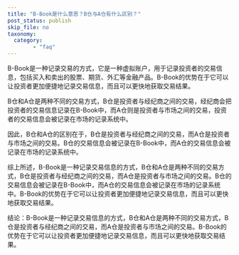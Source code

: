 ```yaml
---
title: "B-Book是什么意思？B仓与A仓有什么区别？"
post_status: publish
skip_file: no
taxonomy:
  category:
        - "faq"
---
```


B-Book是一种记录交易的方式，它是一种虚拟账户，用于记录投资者的交易信息，包括买入和卖出的股票、期货、外汇等金融产品。B-Book的优势在于它可以让投资者更加便捷地记录交易信息，而且可以更快地获取交易结果。

B仓和A仓是两种不同的交易方式，B仓是投资者与经纪商之间的交易，经纪商会把投资者的交易信息记录在B-Book中，而A仓则是投资者与市场之间的交易，投资者的交易信息会被记录在市场的记录系统中。

因此，B仓和A仓的区别在于，B仓是投资者与经纪商之间的交易，而A仓是投资者与市场之间的交易。B仓的交易信息会被记录在B-Book中，而A仓的交易信息会被记录在市场的记录系统中。

综上所述，B-Book是一种记录交易信息的方式，B仓和A仓是两种不同的交易方式，B仓是投资者与经纪商之间的交易，而A仓是投资者与市场之间的交易。B仓的交易信息会被记录在B-Book中，而A仓的交易信息会被记录在市场的记录系统中。B-Book的优势在于它可以让投资者更加便捷地记录交易信息，而且可以更快地获取交易结果。

结论：B-Book是一种记录交易信息的方式，B仓和A仓是两种不同的交易方式，B仓是投资者与经纪商之间的交易，而A仓是投资者与市场之间的交易。B-Book的优势在于它可以让投资者更加便捷地记录交易信息，而且可以更快地获取交易结果。
